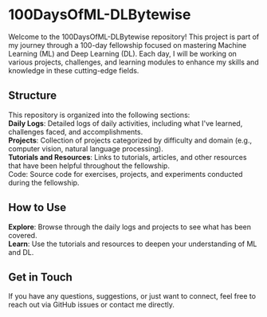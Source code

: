 # 100DaysOfML-DLBytewise
Welcome to the 100DaysOfML-DLBytewise repository! This project is part of my journey through a 100-day fellowship focused on mastering Machine Learning (ML) and Deep Learning (DL). Each day, I will be working on various projects, challenges, and learning modules to enhance my skills and knowledge in these cutting-edge fields.
## Structure
This repository is organized into the following sections:<br>
**Daily Logs**: Detailed logs of daily activities, including what I've learned, challenges faced, and accomplishments.<br>
**Projects**: Collection of projects categorized by difficulty and domain (e.g., computer vision, natural language processing).<br>
**Tutorials and Resources**: Links to tutorials, articles, and other resources that have been helpful throughout the fellowship.<br>
Code: Source code for exercises, projects, and experiments conducted during the fellowship.
## How to Use
**Explore**: Browse through the daily logs and projects to see what has been covered.<br>
**Learn**: Use the tutorials and resources to deepen your understanding of ML and DL.<br>
## Get in Touch
If you have any questions, suggestions, or just want to connect, feel free to reach out via GitHub issues or contact me directly.
